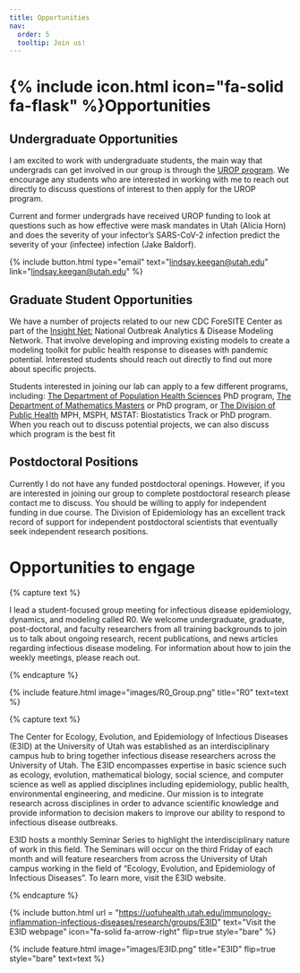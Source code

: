 ```yaml
---
title: Opportunities
nav:
  order: 5
  tooltip: Join us!
---
```


# {% include icon.html icon="fa-solid fa-flask" %}Opportunities


## Undergraduate Opportunities 

I am excited to work with undergraduate students, the main way that undergrads can get involved in our group is through the [UROP program](https://our.utah.edu/research-scholarship-opportunities/urop/). We encourage any students who are interested in working with me to reach out directly to discuss questions of interest to then apply for the UROP program. 

Current and former undergrads have received UROP funding to look at questions such as how effective were mask mandates in Utah (Alicia Horn) and does the severity of your infector’s SARS-CoV-2 infection predict the severity of your (infectee) infection (Jake Baldorf).  

{% include button.html type="email" text="lindsay.keegan@utah.edu" link="lindsay.keegan@utah.edu" %}


## Graduate Student Opportunities 

We have a number of projects related to our new CDC ForeSITE Center as part of the [Insight Net:](https://www.cdc.gov/forecast-outbreak-analytics/partners/insightnet/index.html?CDC_AA_refVal=https%3A%2F%2Fwww.cdc.gov%2Fforecast-outbreak-analytics%2Fabout%2Foadm-network.html) National Outbreak Analytics & Disease Modeling Network. That involve developing and improving existing models to create a modeling toolkit for public health response to diseases with pandemic potential. Interested students should reach out directly to find out more about specific projects. 

Students interested in joining our lab can apply to a few different programs, including: [The Department of Population Health Sciences](https://medicine.utah.edu/population-health-sciences/phd) PhD program, [The Department of Mathematics Masters](https://www.math.utah.edu/graduate/) or PhD program, or [The Division of Public Health](https://medicine.utah.edu/dfpm/public-health/education/degrees) MPH, MSPH, MSTAT: Biostatistics Track or PhD program. When you reach out to discuss potential projects, we can also discuss which program is the best fit


## Postdoctoral Positions
Currently I do not have any funded postdoctoral openings. However, if you are interested in joining our group to complete postdoctoral research please contact me to discuss. You should be willing to apply for independent funding in due course. The Division of Epidemiology has an excellent track record of support for independent postdoctoral scientists that eventually seek independent research positions.


# Opportunities to engage

{% capture text %}

I lead a student-focused group meeting for infectious disease epidemiology, dynamics, and modeling called R0. We welcome undergraduate, graduate, post-doctoral, and faculty researchers from all training backgrounds to join us to talk about ongoing research, recent publications, and news articles regarding infectious disease modeling. For information about how to join the weekly meetings, please reach out.

{% endcapture %}

{%
  include feature.html
  image="images/R0_Group.png"
  title="R0"
  text=text
%}


{% capture text %}

The Center for Ecology, Evolution, and Epidemiology of Infectious Diseases (E3ID) at the University of Utah was established as an interdisciplinary campus hub to bring together infectious disease researchers across the University of Utah. The E3ID encompasses expertise in basic science such as ecology, evolution, mathematical biology, social science, and computer science as well as applied disciplines including epidemiology, public health, environmental engineering, and medicine. Our mission is to integrate research across disciplines in order to advance scientific knowledge and provide information to decision makers to improve our ability to respond to infectious disease outbreaks.

E3ID hosts a monthly Seminar Series to highlight the interdisciplinary nature of work in this field. The Seminars will occur on the third Friday of each month and will feature researchers from across the University of Utah campus working in the field of “Ecology, Evolution, and Epidemiology of Infectious Diseases”. To learn more, visit the E3ID website. 

{% endcapture %}

{%
  include button.html
  url = "https://uofuhealth.utah.edu/immunology-inflammation-infectious-diseases/research/groups/E3ID"
  text="Visit the E3ID webpage"
  icon="fa-solid fa-arrow-right"
  flip=true
  style="bare"
%}

{%
  include feature.html
  image="images/E3ID.png"
  title="E3ID"
  flip=true
  style="bare"
  text=text
%}
